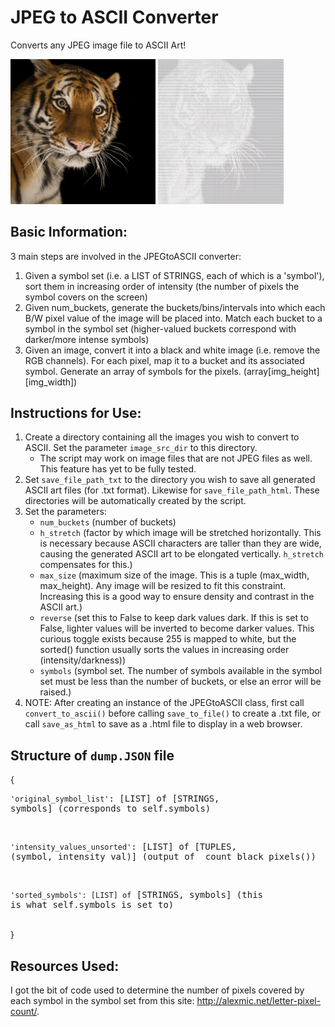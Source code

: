 # JPEG to ASCII Converter
Converts any JPEG image file to ASCII Art!

<img src=markdown_images/tiger.jpg width="46%"> <img src=markdown_images/ascii_tiger.JPG width="40%">

## Basic Information:
3 main steps are involved in the JPEGtoASCII converter:
1. Given a symbol set (i.e. a LIST of STRINGS, each of which is a 'symbol'), sort them in increasing order of intensity (the number of pixels the symbol covers on the screen)
2. Given num_buckets, generate the buckets/bins/intervals into which each B/W pixel value of the image will be placed into. Match each bucket to a symbol in the symbol set (higher-valued buckets correspond with darker/more intense symbols)
3. Given an image, convert it into a black and white image (i.e. remove the RGB channels). For each pixel, map it to a bucket and its associated symbol. Generate an array of symbols for the pixels. (array[img_height][img_width])

## Instructions for Use:
1. Create a directory containing all the images you wish to convert to ASCII. Set the parameter `image_src_dir` to this directory. 
    - The script may work on image files that are not JPEG files as well. This feature has yet to be fully tested.
2. Set `save_file_path_txt` to the directory you wish to save all generated ASCII art files (for .txt format). Likewise for `save_file_path_html`. These directories will be automatically created by the script.
3. Set the parameters:
    - `num_buckets` (number of buckets)
    - `h_stretch` (factor by which image will be stretched horizontally. This is necessary because ASCII characters are taller than they are wide, causing the generated ASCII art to be elongated vertically.   `h_stretch` compensates for this.)
    - `max_size` (maximum size of the image. This is a tuple (max_width, max_height). Any image will be resized to fit this constraint. Increasing this is a good way to ensure density and contrast in the ASCII art.)
    - `reverse` (set this to False to keep dark values dark. If this is set to False, lighter values will be inverted to become darker values. This curious toggle exists because 255 is mapped to white, but the sorted() function usually sorts the values in increasing order (intensity/darkness))
    - `symbols` (symbol set. The number of symbols available in the symbol set must be less than the number of buckets, or else an error will be raised.)
4. NOTE: After creating an instance of the JPEGtoASCII class, first call `convert_to_ascii()` before calling `save_to_file()` to create a .txt file, or call `save_as_html` to save as a .html file to display in a web browser.

## Structure of `dump.JSON` file
{<br/>
    <pre>`'original_symbol_list'`: [LIST] of [STRINGS, symbols] (corresponds to self.symbols) </pre> <br/>
    <pre>`'intensity_values_unsorted'`: [LIST] of [TUPLES, (symbol, intensity_val)] (output of _count_black_pixels()) </pre> <br/>
    <pre>`'sorted_symbols': [LIST] of` [STRINGS, symbols] (this is what self.symbols is set to) </pre> <br/>
}

## Resources Used:
I got the bit of code used to determine the number of pixels covered by each symbol in the symbol set from this site: http://alexmic.net/letter-pixel-count/. 
